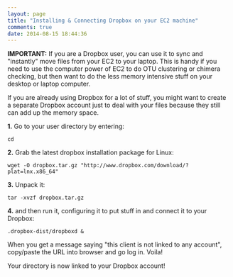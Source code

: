 ```yaml
---
layout: page
title: "Installing & Connecting Dropbox on your EC2 machine"
comments: true
date: 2014-08-15 18:44:36
---
```


**IMPORTANT:** If you are a Dropbox user, you can use it to sync and "instantly" move files from your EC2 to your laptop.  This is handy if you need to use the computer power of EC2 to do OTU clustering or chimera checking, but then want to do the less memory intensive stuff on your desktop or laptop computer.

If you are already using Dropbox for a lot of stuff, you might want to create a separate Dropbox account just to deal with your files because they still can add up the memory space.

**1.** Go to your user directory by entering:

```
cd
```

**2.** Grab the latest dropbox installation package for Linux:

```
wget -O dropbox.tar.gz "http://www.dropbox.com/download/?plat=lnx.x86_64"
```

**3.** Unpack it:

```
tar -xvzf dropbox.tar.gz
```

**4.** and then run it, configuring it to put stuff in and connect it to your Dropbox:

```
.dropbox-dist/dropboxd &
```

When you get a message saying "this client is not linked to any account",
copy/paste the URL into browser and go log in.  Voila!

Your directory is now linked to your Dropbox account!
